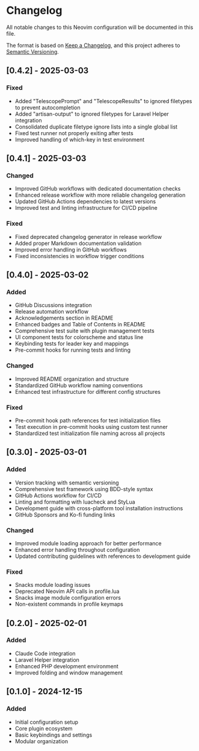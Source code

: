 # Changelog

All notable changes to this Neovim configuration will be documented in this file.

The format is based on [Keep a Changelog](https://keepachangelog.com/en/1.0.0/),
and this project adheres to [Semantic Versioning](https://semver.org/spec/v2.0.0.html).

## [0.4.2] - 2025-03-03

### Fixed
- Added "TelescopePrompt" and "TelescopeResults" to ignored filetypes to prevent autocompletion
- Added "artisan-output" to ignored filetypes for Laravel Helper integration
- Consolidated duplicate filetype ignore lists into a single global list
- Fixed test runner not properly exiting after tests
- Improved handling of which-key in test environment

## [0.4.1] - 2025-03-03

### Changed
- Improved GitHub workflows with dedicated documentation checks
- Enhanced release workflow with more reliable changelog generation
- Updated GitHub Actions dependencies to latest versions
- Improved test and linting infrastructure for CI/CD pipeline

### Fixed
- Fixed deprecated changelog generator in release workflow
- Added proper Markdown documentation validation
- Improved error handling in GitHub workflows
- Fixed inconsistencies in workflow trigger conditions

## [0.4.0] - 2025-03-02

### Added
- GitHub Discussions integration
- Release automation workflow
- Acknowledgements section in README
- Enhanced badges and Table of Contents in README
- Comprehensive test suite with plugin management tests
- UI component tests for colorscheme and status line
- Keybinding tests for leader key and mappings
- Pre-commit hooks for running tests and linting

### Changed
- Improved README organization and structure
- Standardized GitHub workflow naming conventions
- Enhanced test infrastructure for different config structures

### Fixed
- Pre-commit hook path references for test initialization files
- Test execution in pre-commit hooks using custom test runner
- Standardized test initialization file naming across all projects

## [0.3.0] - 2025-03-01

### Added
- Version tracking with semantic versioning
- Comprehensive test framework using BDD-style syntax
- GitHub Actions workflow for CI/CD
- Linting and formatting with luacheck and StyLua
- Development guide with cross-platform tool installation instructions
- GitHub Sponsors and Ko-fi funding links

### Changed
- Improved module loading approach for better performance
- Enhanced error handling throughout configuration
- Updated contributing guidelines with references to development guide

### Fixed
- Snacks module loading issues
- Deprecated Neovim API calls in profile.lua
- Snacks image module configuration errors
- Non-existent commands in profile keymaps

## [0.2.0] - 2025-02-01

### Added
- Claude Code integration
- Laravel Helper integration
- Enhanced PHP development environment
- Improved folding and window management

## [0.1.0] - 2024-12-15

### Added
- Initial configuration setup
- Core plugin ecosystem
- Basic keybindings and settings
- Modular organization